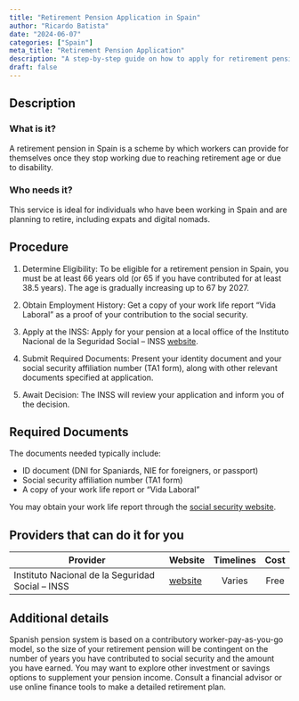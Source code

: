 ```yaml
---
title: "Retirement Pension Application in Spain"
author: "Ricardo Batista"
date: "2024-06-07"
categories: ["Spain"]
meta_title: "Retirement Pension Application"
description: "A step-by-step guide on how to apply for retirement pension in Spain"
draft: false
---
```


## Description
### What is it?
A retirement pension in Spain is a scheme by which workers can provide for themselves once they stop working due to reaching retirement age or due to disability.

### Who needs it?
This service is ideal for individuals who have been working in Spain and are planning to retire, including expats and digital nomads.

## Procedure

1. Determine Eligibility:
To be eligible for a retirement pension in Spain, you must be at least 66 years old (or 65 if you have contributed for at least 38.5 years). The age is gradually increasing up to 67 by 2027.

2. Obtain Employment History:
Get a copy of your work life report “Vida Laboral” as a proof of your contribution to the social security.

3. Apply at the INSS:
Apply for your pension at a local office of the Instituto Nacional de la Seguridad Social – INSS [website](http://www.seg-social.es/wps/portal/wss/internet/Inicio).

4. Submit Required Documents:
Present your identity document and your social security affiliation number (TA1 form), along with other relevant documents specified at application.

5. Await Decision:
The INSS will review your application and inform you of the decision. 

## Required Documents
The documents needed typically include:

- ID document (DNI for Spaniards, NIE for foreigners, or passport)
- Social security affiliation number (TA1 form)
- A copy of your work life report or “Vida Laboral”

You may obtain your work life report through the [social security website](http://www.seg-social.es/wps/portal/wss/internet/Trabajadores/Afiliacion/10747/10749).

## Providers that can do it for you

| Provider        |     Website     |     Timelines    |       Cost      |
| --------------- | --------------- |  :-------------: | :-------------: |
| Instituto Nacional de la Seguridad Social – INSS      |  [website](http://www.seg-social.es/wps/portal/wss/internet/Inicio)       |      Varies      |        Free       |

## Additional details

Spanish pension system is based on a contributory worker-pay-as-you-go model, so the size of your retirement pension will be contingent on the number of years you have contributed to social security and the amount you have earned. You may want to explore other investment or savings options to supplement your pension income. Consult a financial advisor or use online finance tools to make a detailed retirement plan.
